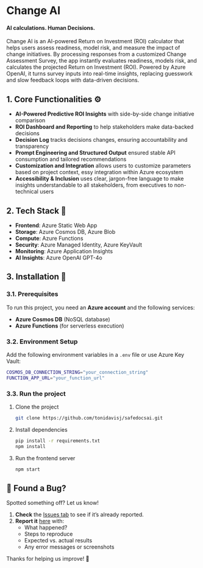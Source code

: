 # Change AI
#### AI calculations. Human Decisions.
Change AI is an AI-powered Return on Investment (ROI) calculator that helps users assess readiness, model risk, and measure the impact of change initiatives. By processing responses from a customized Change Assessment Survey, the app instantly evaluates readiness, models risk, and calculates the projected Return on Investment (ROI). Powered by Azure OpenAI, it turns survey inputs into real-time insights, replacing guesswork and slow feedback loops with data-driven decisions.

## 1. Core Functionalities ⚙️
- **AI-Powered Predictive ROI Insights** with side-by-side change initiative comparison
- **ROI Dashboard and Reporting** to help stakeholders make data-backed decisions
- **Decision Log** tracks decisions changes, ensuring accountability and transparency
- **Prompt Engineering and Structured Output** ensured stable API consumption and tailored recommendations
- **Customization and Integration** allows users to customize parameters based on project context, essy integration within Azure ecosystem
- **Accessibility & Inclusion** uses clear, jargon-free language to make insights understandable to all stakeholders, from executives to non-technical users

## 2. Tech Stack 🥪
- **Frontend**: Azure Static Web App
- **Storage**: Azure Cosmos DB, Azure Blob
- **Compute**: Azure Functions
- **Security**: Azure Managed Identity, Azure KeyVault
- **Monitoring**: Azure Application Insights
- **AI Insights**: Azure OpenAI GPT-4o

## 3. Installation 🚀
### 3.1. Prerequisites
To run this project, you need an **Azure account** and the following services:
- **Azure Cosmos DB** (NoSQL database)
- **Azure Functions** (for serverless execution)

### 3.2. Environment Setup
Add the following environment variables in a `.env` file or use Azure Key Vault:

```sh
COSMOS_DB_CONNECTION_STRING="your_connection_string"
FUNCTION_APP_URL="your_function_url"
```
### 3.3. Run the project
1. Clone the project
   ```sh
   git clone https://github.com/tonidavisj/safedocsai.git
   ```
2. Install dependencies
   ```sh
   pip install -r requirements.txt
   npm install
   ```
3. Run the frontend server
   ```sh
   npm start
   ```
## 🐛 Found a Bug?  

Spotted something off? Let us know!  
1. **Check** the [Issues tab](https://github.com/chrissa2009/change-ai/issues) to see if it’s already reported.  
2. **Report it** [here](https://github.com/chrissa2009/change-ai/issues/new) with:  
   - What happened?  
   - Steps to reproduce  
   - Expected vs. actual results  
   - Any error messages or screenshots  

Thanks for helping us improve! 🚀
